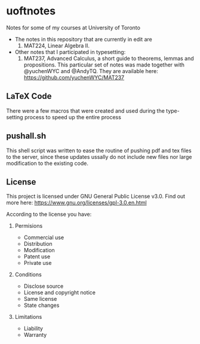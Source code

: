 # uoftnotes
Notes for some of my courses at University of Toronto
* The notes in this repository that are currently in edit are
   1. MAT224, Linear Algebra II.
* Other notes that I participated in typesetting:
   1. MAT237, Advanced Calculus, a short guide to theorems, lemmas and propositions. This particular set of notes was made together with @yuchenWYC and @AndyTQ. They are available here:  https://github.com/yuchenWYC/MAT237
   

## LaTeX Code
There were a few macros that were created and used during the type-setting process to speed up the entire process

## pushall.sh
This shell script was written to ease the routine of pushing pdf and tex files to the server, since these updates ussally do not include new files nor large modification to the existing code.

## License
This project is licensed under GNU General Public License v3.0. Find out more here: <https://www.gnu.org/licenses/gpl-3.0.en.html>

According to the license you have:
1. Permisions
    * Commercial use
    * Distribution
    * Modification
    * Patent use
    * Private use
    
2. Conditions
    * Disclose source
    * License and copyright notice
    * Same license
    * State changes
    
3. Limitations
    * Liability
    * Warranty

